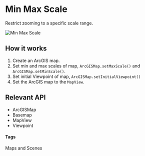 # Min Max Scale

Restrict zooming to a specific scale range.

![Min Max Scale](min-max-scale.png)

## How it works

1. Create an ArcGIS map.
1. Set min and max scales of map, ```ArcGISMap.setMaxScale()``` and ```ArcGISMap.setMinScale()```.
1. Set initial Viewpoint of map, ```ArcGISMap.setInitialViewpoint()```
1. Set the ArcGIS map to the ```MapView```.

## Relevant API

- ArcGISMap
- Basemap
- MapView
- Viewpoint

#### Tags

Maps and Scenes
